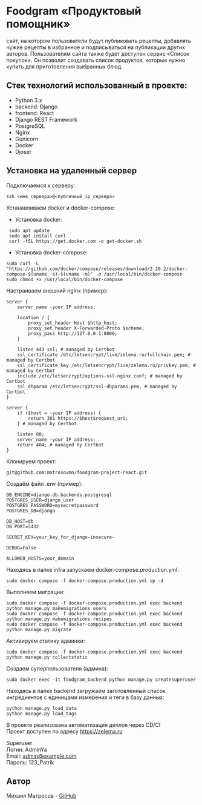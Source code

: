 # Foodgram «Продуктовый помощник» 
сайт, на котором пользователи будут публиковать рецепты, добавлять чужие рецепты в избранное и подписываться на публикации других авторов. Пользователям сайта также будет доступен сервис «Список покупок». Он позволит создавать список продуктов, которые нужно купить для приготовления выбранных блюд.

## Стек технологий использованный в проекте:
- Python 3.x
- backend: Django
- frontend: React
- Django REST Framework
- PostgreSQL
- Nginx
- Gunicorn
- Docker
- Djoser

## Установка на удаленный сервер

Подключаемся к серверу:
```
ssh <имя_сервера>@<публичный_ip_сервера>
```
Устанавливаем docker и docker-compose:
* Установка docker:
```
 sudo apt update
 sudo apt install curl
 curl -fSL https://get.docker.com -o get-docker.sh
```
* Установка docker-compose:
```
sudo curl -L "https://github.com/docker/compose/releases/download/2.20.2/docker-compose-$(uname -s)-$(uname -m)" -o /usr/local/bin/docker-compose
sudo chmod +x /usr/local/bin/docker-compose
```
Настраиваем внешний nginx (пример):
```
server {
    server_name -your IP address;

    location / {
        proxy_set_header Host $http_host;
        proxy_set_header X-Forwarded-Proto $scheme;
        proxy_pass http://127.0.0.1:8000;
    }

    listen 443 ssl; # managed by Certbot
    ssl_certificate /etc/letsencrypt/live/zelema.ru/fullchain.pem; # managed by Certbot
    ssl_certificate_key /etc/letsencrypt/live/zelema.ru/privkey.pem; # managed by Certbot
    include /etc/letsencrypt/options-ssl-nginx.conf; # managed by Certbot
    ssl_dhparam /etc/letsencrypt/ssl-dhparams.pem; # managed by Certbot
}

server {
    if ($host = -your IP address) {
        return 301 https://$host$request_uri;
    } # managed by Certbot

    listen 80;
    server_name -your IP address;
    return 404; # managed by Certbot
}
```
Клонируем проект:
```
git@github.com:matrosovmn/foodgram-project-react.git
```
Создаём файл .env (пример):
```
DB_ENGINE=django.db.backends.postgresql
POSTGRES_USER=django_user
POSTGRES_PASSWORD=mysecretpassword
POSTGRES_DB=django

DB_HOST=db
DB_PORT=5432

SECRET_KEY=your_key_for_django-insecure-

DEBUG=False

ALLOWED_HOSTS=your_domain
```
Находясь в папке infra запускаем docker-compose.production.yml:
```
sudo docker compose -f docker-compose.production.yml up -d
```
Выполняем миграции:
```
sudo docker compose -f docker-compose.production.yml exec backend python manage.py makemigrations users
sudo docker compose -f docker-compose.production.yml exec backend python manage.py makemigrations recipes
sudo docker compose -f docker-compose.production.yml exec backend python manage.py migrate
```
Активируем статику админки:
```
sudo docker compose -f docker-compose.production.yml exec backend python manage.py collectstatic
```
Создаем суперпользователя (админа):
```
sudo docker exec -it foodgram_backend python manage.py createsuperuser
```
Находясь в папке backend загружаем заготовленный список ингредиентов с единицами измерения и теги в базу данных:
```
python manage.py load_data
python manage.py load_tags
```

В проекте реализована автоматизация деплоя через CD/CI <br>
Проект доступен по адресу https://zelema.ru

Superuser <br>
Логин: AdminYa  
Email: admin@example.com  
Пароль: 123_Patrik  


## Автор
Михаил Матросов - [GitHub](https://github.com/matrosovmn)

